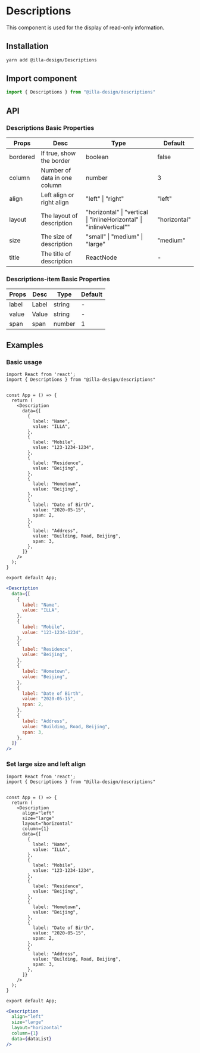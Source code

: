 # Descriptions

This component is used for the display of read-only information.

## Installation

```bash
yarn add @illa-design/Descriptions
```

## Import component

```jsx
import { Descriptions } from "@illa-design/descriptions"
```

## API

### Descriptions Basic Properties

| Props    | Desc                         | Type                                                         | Default      |
| -------- | ---------------------------- | ------------------------------------------------------------ | ------------ |
| bordered | If true, show the border     | boolean                                                      | false        |
| column   | Number of data in one column | number                                                       | 3            |
| align    | Left align or right align    | "left" \| "right"                                            | "left"       |
| layout   | The layout of description    | "horizontal" \| "vertical \|  "inlineHorizontal" \| "inlineVertical"" | "horizontal" |
| size     | The size of description      | "small" \| "medium" \| "large"                               | "medium"     |
| title    | The title of description     | ReactNode                                                    | -            |

### Descriptions-item Basic Properties

| Props | Desc  | Type   | Default |
| ----- | ----- | ------ | ------- |
| label | Label | string | -       |
| value | Value | string | -       |
| span  | span  | number | 1       |

## Examples

### Basic usage

```SnackPlayer dependencies=@illa-dedign/descriptions
import React from 'react';
import { Descriptions } from "@illa-design/descriptions"


const App = () => {
  return (
    <Description
      data={[
        {
          label: "Name",
          value: "ILLA",
        },
        {
          label: "Mobile",
          value: "123-1234-1234",
        },
        {
          label: "Residence",
          value: "Beijing",
        },
        {
          label: "Hometown",
          value: "Beijing",
        },
        {
          label: "Date of Birth",
          value: "2020-05-15",
          span: 2,
        },
        {
          label: "Address",
          value: "Building, Road, Beijing",
          span: 3,
        },
      ]}
    />
  );
}

export default App;

```

```jsx
<Description
  data={[
    {
      label: "Name",
      value: "ILLA",
    },
    {
      label: "Mobile",
      value: "123-1234-1234",
    },
    {
      label: "Residence",
      value: "Beijing",
    },
    {
      label: "Hometown",
      value: "Beijing",
    },
    {
      label: "Date of Birth",
      value: "2020-05-15",
      span: 2,
    },
    {
      label: "Address",
      value: "Building, Road, Beijing",
      span: 3,
    },
  ]}
/>
```

### Set large size and left align

```SnackPlayer dependencies=@illa-dedign/descriptions
import React from 'react';
import { Descriptions } from "@illa-design/descriptions"


const App = () => {
  return (
    <Description
      align="left"
      size="large"
      layout="horizontal"
      column={1}
      data={[
        {
          label: "Name",
          value: "ILLA",
        },
        {
          label: "Mobile",
          value: "123-1234-1234",
        },
        {
          label: "Residence",
          value: "Beijing",
        },
        {
          label: "Hometown",
          value: "Beijing",
        },
        {
          label: "Date of Birth",
          value: "2020-05-15",
          span: 2,
        },
        {
          label: "Address",
          value: "Building, Road, Beijing",
          span: 3,
        },
      ]}
    />
  );
}

export default App;

```

```jsx
<Description
  align="left"
  size="large"
  layout="horizontal"
  column={1}
  data={dataList}
/>
```
